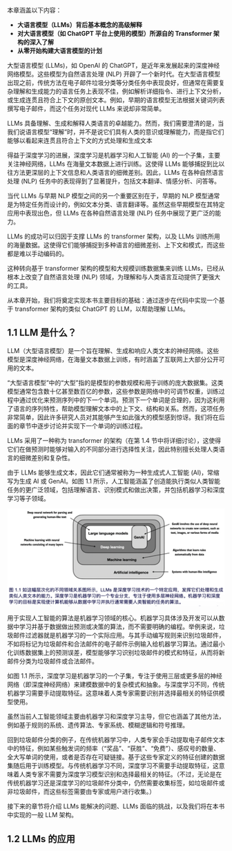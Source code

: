 本章涵盖以下内容：

- **大语言模型（LLMs）背后基本概念的高级解释**
- **对大语言模型（如 ChatGPT 平台上使用的模型）所源自的 Transformer 架构的深入了解**
- **从零开始构建大语言模型的计划**



大型语言模型 (LLMs)，如 OpenAI 的 ChatGPT，是近年来发展起来的深度神经网络模型。这些模型为自然语言处理 (NLP) 开辟了一个新时代。在大型语言模型出现之前，传统方法在电子邮件垃圾分类等分类任务中表现良好，但通常在需要复杂理解和生成能力的语言任务上表现不佳，例如解析详细指令、进行上下文分析，或生成连贯且符合上下文的原创文本。例如，早期的语言模型无法根据关键词列表撰写电子邮件，而这个任务对现代 LLMs 来说却非常简单。

LLMs 具备理解、生成和解释人类语言的卓越能力。然而，我们需要澄清的是，当我们说语言模型“理解”时，并不是说它们具有人类的意识或理解能力，而是指它们能够以看起来连贯且符合上下文的方式处理和生成文本

得益于深度学习的进展，深度学习是机器学习和人工智能 (AI) 的一个子集，主要关注神经网络，LLMs 在海量文本数据上进行训练。这使得 LLMs 能够捕捉到比以往方法更深层的上下文信息和人类语言的细微差别。因此，LLMs 在各种自然语言处理 (NLP) 任务中的表现得到了显著提升，包括文本翻译、情感分析、问答等。

当代 LLMs 与早期 NLP 模型之间的另一个重要区别在于，早期的 NLP 模型通常是为特定任务而设计的，例如文本分类、语言翻译等。虽然这些早期模型在其特定应用中表现出色，但 LLMs 在各种自然语言处理 (NLP) 任务中展现了更广泛的能力。

LLMs 的成功可以归因于支撑 LLMs 的 transformer 架构，以及 LLMs 训练所用的海量数据。这使得它们能够捕捉到多种语言的细微差别、上下文和模式，而这些都是难以手动编码的。

这种转向基于 transformer 架构的模型和大规模训练数据集来训练 LLMs，已经从根本上改变了自然语言处理 (NLP) 领域，为理解和与人类语言互动提供了更强大的工具。

从本章开始，我们将奠定实现本书主要目标的基础：通过逐步在代码中实现一个基于 transformer 架构的类似 ChatGPT 的 LLM，以帮助理解 LLMs。



## 1.1 LLM 是什么？

LLM（大型语言模型）是一个旨在理解、生成和响应人类文本的神经网络。这些模型是深度神经网络，在海量文本数据上训练，有时涵盖了互联网上大部分公开可用的文本。

“大型语言模型”中的“大型”指的是模型的参数规模和用于训练的庞大数据集。这类模型通常包含数十亿甚至数百亿的参数，这些参数是网络中的可调节权重，训练过程中通过优化来预测序列中的下一个单词。预测下一个单词是合理的，因为这利用了语言的序列特性，帮助模型理解文本中的上下文、结构和关系。然而，这项任务非常简单，因此许多研究人员对其能够产生如此强大的模型感到惊讶。我们将在后面的章节中逐步讨论并实现下一个单词的训练过程。

LLMs 采用了一种称为 transformer 的架构（在第 1.4 节中将详细讨论），这使得它们在做预测时能够对输入的不同部分进行选择性关注，因此特别擅长处理人类语言的细微差别和复杂性。

由于 LLMs 能够生成文本，因此它们通常被称为一种生成式人工智能 (AI)，常缩写为生成 AI 或 GenAI。如图 1.1 所示，人工智能涵盖了创造能执行类似人类智能任务的更广泛领域，包括理解语言、识别模式和做出决策，并包括机器学习和深度学习等子领域。

<img src="../Image/figure1.1.png" style="zoom:100%;" />

用于实现人工智能的算法是机器学习领域的核心。机器学习具体涉及开发可以从数据中学习并基于数据做出预测或决策的算法，而不需要明确的编程。举例来说，垃圾邮件过滤器就是机器学习的一个实际应用。与其手动编写规则来识别垃圾邮件，不如将标记为垃圾邮件和合法邮件的电子邮件示例输入给机器学习算法。通过最小化训练数据集上的预测误差，模型能够学习识别垃圾邮件的模式和特征，从而将新邮件分类为垃圾邮件或合法邮件。

如图 1.1 所示，深度学习是机器学习的一个子集，专注于使用三层或更多层的神经网络（即深度神经网络）来建模数据中的复杂模式和抽象。与深度学习不同，传统机器学习需要手动提取特征。这意味着人类专家需要识别并选择最相关的特征供模型使用。

虽然当前人工智能领域主要由机器学习和深度学习主导，但它也涵盖了其他方法，例如基于规则的系统、遗传算法、专家系统、模糊逻辑和符号推理。

回到垃圾邮件分类的例子，在传统机器学习中，人类专家会手动提取电子邮件文本中的特征，例如某些触发词的频率（“奖品”、“获胜”、“免费”）、感叹号的数量、全大写单词的使用，或者是否存在可疑链接。基于这些专家定义的特征创建的数据集随后用于训练模型。与传统机器学习不同，深度学习不需要手动提取特征，这意味着人类专家不需要为深度学习模型识别和选择最相关的特征。（不过，无论是在传统机器学习还是深度学习的垃圾邮件分类中，仍然需要收集标签，如垃圾邮件或非垃圾邮件，而这些标签需要由专家或用户进行收集。）

接下来的章节将介绍 LLMs 能解决的问题、LLMs 面临的挑战，以及我们将在本书中实现的一般 LLM 架构。

  

## 1.2 LLMs 的应用

##   











